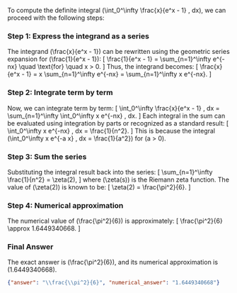 To compute the definite integral \(\int_0^\infty \frac{x}{e^x - 1} \, dx\), we can proceed with the following steps:

### Step 1: Express the integrand as a series
The integrand \(\frac{x}{e^x - 1}\) can be rewritten using the geometric series expansion for \(\frac{1}{e^x - 1}\):
\[
\frac{1}{e^x - 1} = \sum_{n=1}^\infty e^{-nx} \quad \text{for} \quad x > 0.
\]
Thus, the integrand becomes:
\[
\frac{x}{e^x - 1} = x \sum_{n=1}^\infty e^{-nx} = \sum_{n=1}^\infty x e^{-nx}.
\]

### Step 2: Integrate term by term
Now, we can integrate term by term:
\[
\int_0^\infty \frac{x}{e^x - 1} \, dx = \sum_{n=1}^\infty \int_0^\infty x e^{-nx} \, dx.
\]
Each integral in the sum can be evaluated using integration by parts or recognized as a standard result:
\[
\int_0^\infty x e^{-nx} \, dx = \frac{1}{n^2}.
\]
This is because the integral \(\int_0^\infty x e^{-a x} \, dx = \frac{1}{a^2}\) for \(a > 0\).

### Step 3: Sum the series
Substituting the integral result back into the series:
\[
\sum_{n=1}^\infty \frac{1}{n^2} = \zeta(2),
\]
where \(\zeta(s)\) is the Riemann zeta function. The value of \(\zeta(2)\) is known to be:
\[
\zeta(2) = \frac{\pi^2}{6}.
\]

### Step 4: Numerical approximation
The numerical value of \(\frac{\pi^2}{6}\) is approximately:
\[
\frac{\pi^2}{6} \approx 1.6449340668.
\]

### Final Answer
The exact answer is \(\frac{\pi^2}{6}\), and its numerical approximation is \(1.6449340668\).

```json
{"answer": "\\frac{\\pi^2}{6}", "numerical_answer": "1.6449340668"}
```